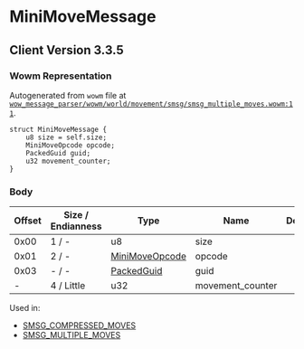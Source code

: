 # MiniMoveMessage

## Client Version 3.3.5

### Wowm Representation

Autogenerated from `wowm` file at [`wow_message_parser/wowm/world/movement/smsg/smsg_multiple_moves.wowm:11`](https://github.com/gtker/wow_messages/tree/main/wow_message_parser/wowm/world/movement/smsg/smsg_multiple_moves.wowm#L11).
```rust,ignore
struct MiniMoveMessage {
    u8 size = self.size;
    MiniMoveOpcode opcode;
    PackedGuid guid;
    u32 movement_counter;
}
```
### Body

| Offset | Size / Endianness | Type | Name | Description | Comment |
| ------ | ----------------- | ---- | ---- | ----------- | ------- |
| 0x00 | 1 / - | u8 | size |  |  |
| 0x01 | 2 / - | [MiniMoveOpcode](minimoveopcode.md) | opcode |  |  |
| 0x03 | - / - | [PackedGuid](../types/packed-guid.md) | guid |  |  |
| - | 4 / Little | u32 | movement_counter |  |  |


Used in:
* [SMSG_COMPRESSED_MOVES](smsg_compressed_moves.md)
* [SMSG_MULTIPLE_MOVES](smsg_multiple_moves.md)

